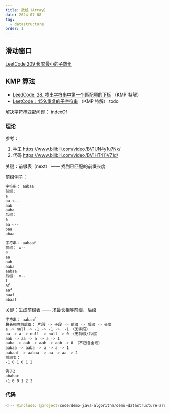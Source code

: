 ```yaml
---
title: 数组（Array）
date: 2024-07-08
tag:
  - datastructure
order: 1
---
```


## 滑动窗口

[LeetCode 209 长度最小的子数组](https://leetcode.cn/problems/minimum-size-subarray-sum/description/)

## KMP 算法

- [LeedCode: 28. 找出字符串中第一个匹配项的下标](https://leetcode.cn/problems/find-the-index-of-the-first-occurrence-in-a-string/description/) （KMP 特解）
- [LeetCode：459.重复的子字符串](https://leetcode.cn/problems/repeated-substring-pattern/description/) （KMP 特解） todo

解决字符串匹配问题： indexOf

### 理论

参考：

1. 手工 https://www.bilibili.com/video/BV1UN4y1u7Nx/
1. 代码 https://www.bilibili.com/video/BV1HT411V71d/

关键：前缀表（next） —— 找到已匹配的前缀长度

前缀例子：

```bash
字符串： aabaa
前缀：
a
aa <--
aab
aaba
后缀：
a
aa <--
baa
abaa

字符串： aabaaf
前缀： x--
a
aa
aab
aaba
aabaa
后缀： x--
f
af
aaf
baaf
abaaf
```

关键：生成前缀表 —— 求最长相等前缀、后缀

```bash
字符串： aabaaf
最长相等前后缀： 片段 -> 子段 -> 前缀 -> 后缀 -> 长度
a -> null -> -1 -> -1 ->  -1 （无字段）
aa -> a -> null -> null -> 0 （无前缀/后缀）
aab -> aa -> a -> a -> 1
aaba -> aab -> aab -> aab -> 0 （不包含全段）
aabaa -> aaba -> a -> a -> 1
aabaaf -> aabaa -> aa -> aa -> 2
前缀表：
-1 0 1 0 1 2

例子2
ababac
-1 0 0 1 2 3
```

### 代码

```java
<!-- @include: @project/code/demo-java-algorithm/demo-datastructure-array/src/test/java/org/example/string/KMSTest.java -->
```
